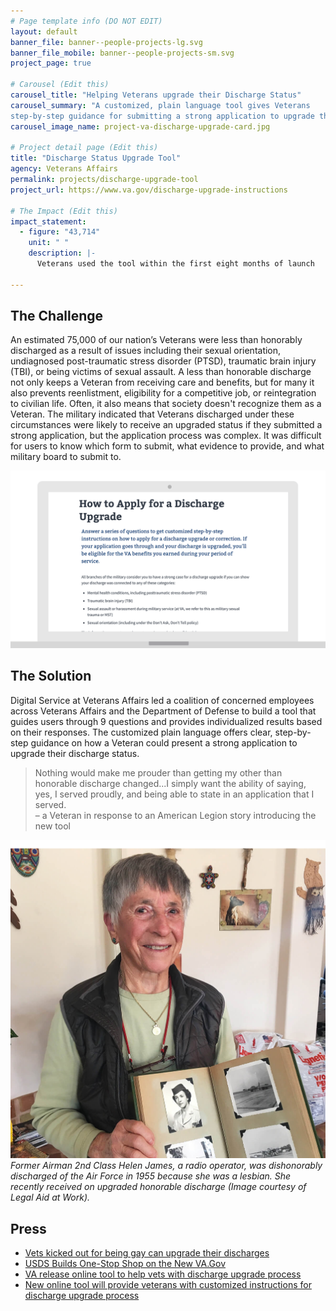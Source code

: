 ```yaml
---
# Page template info (DO NOT EDIT)
layout: default
banner_file: banner--people-projects-lg.svg
banner_file_mobile: banner--people-projects-sm.svg
project_page: true

# Carousel (Edit this)
carousel_title: "Helping Veterans upgrade their Discharge Status"
carousel_summary: "A customized, plain language tool gives Veterans
step-by-step guidance for submitting a strong application to upgrade their discharge status."
carousel_image_name: project-va-discharge-upgrade-card.jpg

# Project detail page (Edit this)
title: "Discharge Status Upgrade Tool"
agency: Veterans Affairs
permalink: projects/discharge-upgrade-tool
project_url: https://www.va.gov/discharge-upgrade-instructions

# The Impact (Edit this)
impact_statement:
  - figure: "43,714"
    unit: " "
    description: |-
      Veterans used the tool within the first eight months of launch

---
```


## The Challenge

An estimated 75,000 of our nation’s Veterans were less than honorably discharged as a result of issues including their sexual orientation, undiagnosed post-traumatic stress disorder (PTSD), traumatic brain injury (TBI), or being victims of sexual assault. A less than honorable discharge not only keeps a Veteran from receiving care and benefits, but for many it also prevents reenlistment, eligibility for a competitive job, or reintegration to civilian life. Often, it also means that society doesn't recognize them as a Veteran. The military indicated that Veterans discharged under these circumstances were likely to receive an upgraded status if they submitted a strong application, but the application process was complex. It was difficult for users to know which form to submit, what evidence to provide, and what military board to submit to.

![](../images/project-va-discharge-upgrade-ui.gif)

## The Solution

Digital Service at Veterans Affairs led a coalition of concerned employees across Veterans Affairs and the Department of Defense to build a tool that guides users through 9 questions and provides individualized results based on their responses. The customized plain language offers clear, step-by-step guidance on how a Veteran could present a strong application to upgrade their discharge status.

<blockquote class="pullquote" markdown="1">
Nothing would make me prouder than getting my other than honorable discharge changed...I simply want the ability of saying, yes, I served proudly, and being able to state in an application that I served.
 <footer>– a Veteran in response to an American Legion story introducing the new tool</footer>
</blockquote>

![](../images/project-va-discharge-upgrade-page.jpg)
*Former Airman 2nd Class Helen James, a radio operator, was dishonorably discharged of the Air Force in 1955 because she was a lesbian. She recently received on upgraded honorable discharge (Image courtesy of Legal Aid at Work).*

## Press
- [Vets kicked out for being gay can upgrade their discharges](https://www.ebar.com/news/news//288378)
- [USDS Builds One-Stop Shop on the New VA.Gov](https://governmentciomedia.com/usds-builds-one-stop-shop-new-vagov)
- [VA release online tool to help vets with discharge upgrade process](https://dod.defense.gov/News/Article/Article/1424677/dod-va-release-online-tool-to-help-vets-with-discharge-upgrade-process/)
- [New online tool will provide veterans with customized instructions for discharge upgrade process](https://www.va.gov/opa/pressrel/pressrelease.cfm?id=4001)
